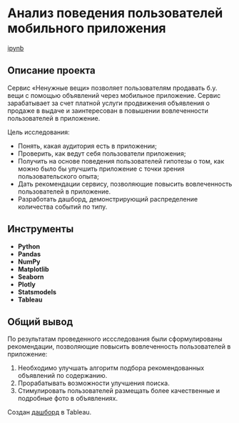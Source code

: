 # Анализ поведения пользователей мобильного приложения

[ipynb](https://github.com/ama-lls/Analysis-of-the-behavior-of-mobile-application-users/blob/main/%D0%90%D0%BD%D0%B0%D0%BB%D0%B8%D0%B7%20%D0%BF%D0%BE%D0%B2%D0%B5%D0%B4%D0%B5%D0%BD%D0%B8%D1%8F%20%D0%BF%D0%BE%D0%BB%D1%8C%D0%B7%D0%BE%D0%B2%D0%B0%D1%82%D0%B5%D0%BB%D0%B5%D0%B9%20%D0%BC%D0%BE%D0%B1%D0%B8%D0%BB%D1%8C%D0%BD%D0%BE%D0%B3%D0%BE%20%D0%BF%D1%80%D0%B8%D0%BB%D0%BE%D0%B6%D0%B5%D0%BD%D0%B8%D1%8F.ipynb)    

## Описание проекта

Сервис «Ненужные вещи» позволяет пользователям продавать б.у. вещи с помощью объявлений через мобильное приложение. Сервис зарабатывает за счет платной услуги продвижения объявления о продаже в выдаче и заинтересован в повышении вовлеченности пользователей в приложение.

Цель исследования:

- Понять, какая аудитория есть в приложении;
- Проверить, как ведут себя пользователи приложения;
- Получить на основе поведения пользователей гипотезы о том, как можно было бы улучшить приложение с точки зрения пользовательского опыта;
- Дать рекомендации сервису, позволяющие повысить вовлеченность пользователей в приложение.
- Разработать дашборд, демонстрирующий распределение количества событий по типу.

## Инструменты


- **Python**
- **Pandas**
- **NumPy**
- **Matplotlib**
- **Seaborn**
- **Plotly**
- **Statsmodels**
- **Tableau**


## Общий вывод

По результатам проведенного иссследования были сформулированы рекомендации, позволяющие повысить вовлеченность пользователей в приложение:
1. Необходимо улучшать алгоритм подбора рекомендованных объявлений по содержанию.
2. Прорабатывать возможности улучшения поиска.
3. Стимулировать пользователей размещать более качественные и подробные фото в объявлениях. 

Создан [дашборд](https://public.tableau.com/app/profile/lyubov.s7676/viz/_17021308347360/sheet2) в Tableau.
